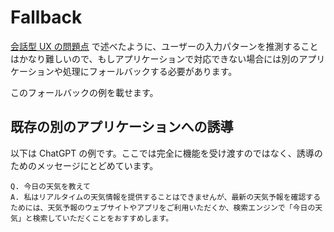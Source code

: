 # Fallback

[会話型 UX の問題点](/guides/issues.md) で述べたように、ユーザーの入力パターンを推測することはかなり難しいので、もしアプリケーションで対応できない場合には別のアプリケーションや処理にフォールバックする必要があります。

このフォールバックの例を載せます。

## 既存の別のアプリケーションへの誘導

以下は ChatGPT の例です。ここでは完全に機能を受け渡すのではなく、誘導のためのメッセージにとどめています。

```
Q. 今日の天気を教えて
A. 私はリアルタイムの天気情報を提供することはできませんが、最新の天気予報を確認するためには、天気予報のウェブサイトやアプリをご利用いただくか、検索エンジンで「今日の天気」と検索していただくことをおすすめします。
```
